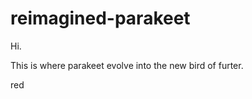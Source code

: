 # reimagined-parakeet
<body> Hi. </body>
<p>This is where parakeet evolve into the new bird of furter.</p>
<p><body><text>red</text></body></p>
